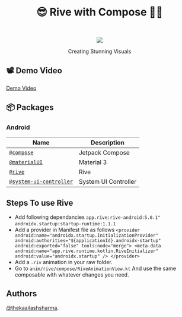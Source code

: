 
<h1 align="center">  😎 Rive with Compose 🫶🏻  </h1> <br>
<p align="center"> 
  <a href="https://firebasestorage.googleapis.com/v0/b/samruddhi-d0846.appspot.com/o/rive.gif?alt=media&token=1eafa04a-dcab-49e2-828f-f462b3caa52a">
    <img src="https://firebasestorage.googleapis.com/v0/b/samruddhi-d0846.appspot.com/o/rive.gif?alt=media&token=1eafa04a-dcab-49e2-828f-f462b3caa52a" border="0">
  </a
</p>

<p align="center">
 Creating Stunning Visuals
</p>

## 📽️ Demo Video
[Demo Video](https://www.linkedin.com/feed/update/urn:li:activity:7081408152709062656/)

## 📦 Packages

### Android 
| Name | Description |
| --- | --- |
| [`@compose`](https://developer.android.com/jetpack/compose) | Jetpack Compose |
| [`@materialUI`](https://m3.material.io/) | Material 3 |
| [`@rive`](https://rive.app/) | Rive |
| [`@system-ui-controller`](https://google.github.io/accompanist/systemuicontroller/) | System UI Controller |


## Steps To use Rive
- Add following dependancies
  `app.rive:rive-android:5.0.1"`
  `androidx.startup:startup-runtime:1.1.1`
-  Add a provider in Manifest file as follows
  ` <provider
            android:name="androidx.startup.InitializationProvider"
            android:authorities="${applicationId}.androidx-startup"
            android:exported="false"
            tools:node="merge">
            <meta-data android:name="app.rive.runtime.kotlin.RiveInitializer"
                android:value="androidx.startup" />
        </provider>
   `
-  Add a `.riv` animation in your raw folder.
-  Go to `anim/rive/compose/RiveAnimationView.kt` And use the same composable with whatever changes you need.


## Authors

[@thekaailashsharma](https://linkedin.com/in/thekaailashsharma).
